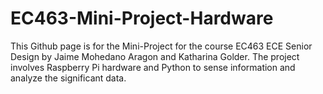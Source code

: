 # EC463-Mini-Project-Hardware

This Github page is for the Mini-Project for the course EC463 ECE Senior Design by Jaime Mohedano Aragon and Katharina Golder.
The project involves Raspberry Pi hardware and Python to sense information and analyze the significant data.
